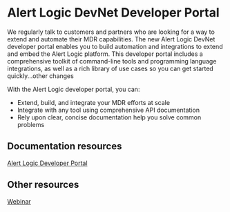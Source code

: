 # Alert Logic DevNet Developer Portal

We regularly talk to customers and partners who are looking for a way to extend and automate their MDR capabilities. The new Alert Logic DevNet developer portal enables you to build automation and integrations to extend and embed the Alert Logic platform. This developer portal includes a comprehensive toolkit of command-line tools and programming language integrations, as well as a rich library of use cases so you can get started quickly...other changes

With the Alert Logic developer portal, you can:

* Extend, build, and integrate your MDR efforts at scale
* Integrate with any tool using comprehensive API documentation
* Rely upon clear, concise documentation help you solve common problems

## Documentation resources

[Alert Logic Developer Portal](https://developer.alertlogic.com/)

## Other resources

[Webinar](https://globalmeetwebinar.webcasts.com/starthere.jsp?ei=1343631&amp;tp_key=b43bacfecb)
